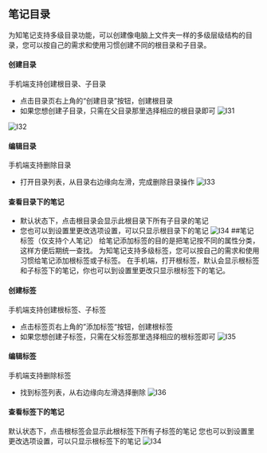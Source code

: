 ## 笔记目录
为知笔记支持多级目录功能，可以创建像电脑上文件夹一样的多级层级结构的目录，您可以按自己的需求和使用习惯创建不同的根目录和子目录。


####  创建目录
手机端支持创建根目录、子目录
+ 点击目录页右上角的“创建目录”按钮，创建根目录
+  如果您想创建子目录，只需在父目录那里选择相应的根目录即可
![I31](I31.png)

![I32](I32.jpg)
#### 编辑目录
手机端支持删除目录
+ 打开目录列表，从目录右边缘向左滑，完成删除目录操作
![I33](I33.jpg)
#### 查看目录下的笔记
+ 默认状态下，点击根目录会显示此根目录下所有子目录的笔记
+ 您也可以到设置里更改选项设置，可以只显示根目录下的笔记
![I34](I34.jpg)
##笔记标签（仅支持个人笔记）
给笔记添加标签的目的是把笔记按不同的属性分类，这样方便后期统一查找。
为知笔记支持多级标签，您可以按自己的需求和使用习惯给笔记添加根标签或子标签。
在手机端，打开根标签，默认会显示根标签和子标签下的笔记，你也可以到设置里更改只显示根标签下的笔记。

#### 创建标签
手机端支持创建根标签、子标签
+ 点击标签页右上角的”添加标签“按钮，创建根标签
+ 如果您想创建子标签，只需在父标签那里选择相应的根标签即可
![I35](I35.png)

#### 编辑标签
手机端支持删除标签
+ 找到标签列表，从右边缘向左滑选择删除
![I36](I36.jpg)
#### 查看标签下的笔记
默认状态下，点击根标签会显示此根标签下所有子标签的笔记
您也可以到设置里更改选项设置，可以只显示根标签下的笔记
![I34](I34.jpg)
